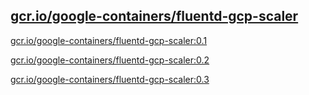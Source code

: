 
[gcr.io/google-containers/fluentd-gcp-scaler](https://hub.docker.com/r/anjia0532/google-containers.fluentd-gcp-scaler/tags/)
-----


[gcr.io/google-containers/fluentd-gcp-scaler:0.1](https://hub.docker.com/r/anjia0532/google-containers.fluentd-gcp-scaler/tags/)


[gcr.io/google-containers/fluentd-gcp-scaler:0.2](https://hub.docker.com/r/anjia0532/google-containers.fluentd-gcp-scaler/tags/)


[gcr.io/google-containers/fluentd-gcp-scaler:0.3](https://hub.docker.com/r/anjia0532/google-containers.fluentd-gcp-scaler/tags/)


